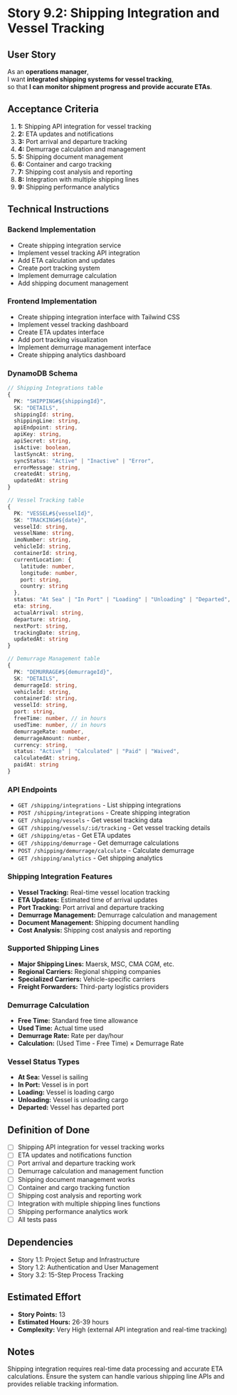 # Story 9.2: Shipping Integration and Vessel Tracking

## User Story

As an **operations manager**,  
I want **integrated shipping systems for vessel tracking**,  
so that **I can monitor shipment progress and provide accurate ETAs**.

## Acceptance Criteria

1. **1:** Shipping API integration for vessel tracking
2. **2:** ETA updates and notifications
3. **3:** Port arrival and departure tracking
4. **4:** Demurrage calculation and management
5. **5:** Shipping document management
6. **6:** Container and cargo tracking
7. **7:** Shipping cost analysis and reporting
8. **8:** Integration with multiple shipping lines
9. **9:** Shipping performance analytics

## Technical Instructions

### Backend Implementation

- Create shipping integration service
- Implement vessel tracking API integration
- Add ETA calculation and updates
- Create port tracking system
- Implement demurrage calculation
- Add shipping document management

### Frontend Implementation

- Create shipping integration interface with Tailwind CSS
- Implement vessel tracking dashboard
- Create ETA updates interface
- Add port tracking visualization
- Implement demurrage management interface
- Create shipping analytics dashboard

### DynamoDB Schema

```typescript
// Shipping Integrations table
{
  PK: "SHIPPING#${shippingId}",
  SK: "DETAILS",
  shippingId: string,
  shippingLine: string,
  apiEndpoint: string,
  apiKey: string,
  apiSecret: string,
  isActive: boolean,
  lastSyncAt: string,
  syncStatus: "Active" | "Inactive" | "Error",
  errorMessage: string,
  createdAt: string,
  updatedAt: string
}

// Vessel Tracking table
{
  PK: "VESSEL#${vesselId}",
  SK: "TRACKING#${date}",
  vesselId: string,
  vesselName: string,
  imoNumber: string,
  vehicleId: string,
  containerId: string,
  currentLocation: {
    latitude: number,
    longitude: number,
    port: string,
    country: string
  },
  status: "At Sea" | "In Port" | "Loading" | "Unloading" | "Departed",
  eta: string,
  actualArrival: string,
  departure: string,
  nextPort: string,
  trackingDate: string,
  updatedAt: string
}

// Demurrage Management table
{
  PK: "DEMURRAGE#${demurrageId}",
  SK: "DETAILS",
  demurrageId: string,
  vehicleId: string,
  containerId: string,
  vesselId: string,
  port: string,
  freeTime: number, // in hours
  usedTime: number, // in hours
  demurrageRate: number,
  demurrageAmount: number,
  currency: string,
  status: "Active" | "Calculated" | "Paid" | "Waived",
  calculatedAt: string,
  paidAt: string
}
```

### API Endpoints

- `GET /shipping/integrations` - List shipping integrations
- `POST /shipping/integrations` - Create shipping integration
- `GET /shipping/vessels` - Get vessel tracking data
- `GET /shipping/vessels/:id/tracking` - Get vessel tracking details
- `GET /shipping/etas` - Get ETA updates
- `GET /shipping/demurrage` - Get demurrage calculations
- `POST /shipping/demurrage/calculate` - Calculate demurrage
- `GET /shipping/analytics` - Get shipping analytics

### Shipping Integration Features

- **Vessel Tracking:** Real-time vessel location tracking
- **ETA Updates:** Estimated time of arrival updates
- **Port Tracking:** Port arrival and departure tracking
- **Demurrage Management:** Demurrage calculation and management
- **Document Management:** Shipping document handling
- **Cost Analysis:** Shipping cost analysis and reporting

### Supported Shipping Lines

- **Major Shipping Lines:** Maersk, MSC, CMA CGM, etc.
- **Regional Carriers:** Regional shipping companies
- **Specialized Carriers:** Vehicle-specific carriers
- **Freight Forwarders:** Third-party logistics providers

### Demurrage Calculation

- **Free Time:** Standard free time allowance
- **Used Time:** Actual time used
- **Demurrage Rate:** Rate per day/hour
- **Calculation:** (Used Time - Free Time) × Demurrage Rate

### Vessel Status Types

- **At Sea:** Vessel is sailing
- **In Port:** Vessel is in port
- **Loading:** Vessel is loading cargo
- **Unloading:** Vessel is unloading cargo
- **Departed:** Vessel has departed port

## Definition of Done

- [ ] Shipping API integration for vessel tracking works
- [ ] ETA updates and notifications function
- [ ] Port arrival and departure tracking work
- [ ] Demurrage calculation and management function
- [ ] Shipping document management works
- [ ] Container and cargo tracking function
- [ ] Shipping cost analysis and reporting work
- [ ] Integration with multiple shipping lines functions
- [ ] Shipping performance analytics work
- [ ] All tests pass

## Dependencies

- Story 1.1: Project Setup and Infrastructure
- Story 1.2: Authentication and User Management
- Story 3.2: 15-Step Process Tracking

## Estimated Effort

- **Story Points:** 13
- **Estimated Hours:** 26-39 hours
- **Complexity:** Very High (external API integration and real-time tracking)

## Notes

Shipping integration requires real-time data processing and accurate ETA calculations. Ensure the system can handle various shipping line APIs and provides reliable tracking information.
